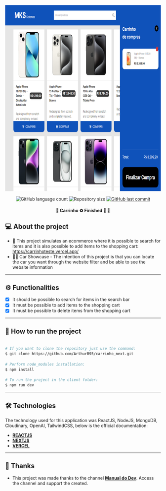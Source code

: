 <div align='center'>
<img src='.github/image.png' width='900' height='600' />
</div>

<p align="center">
  <img alt="GitHub language count" src="https://img.shields.io/github/languages/count/ArthurB95/carrinho_next?color=%2304D361">

  <img alt="Repository size" src="https://img.shields.io/github/repo-size/ArthurB95/carrinho_next">
  
  <a href="https://github.com/ArthurB95/carrinho_next/commits/master">
    <img alt="GitHub last commit" src="https://img.shields.io/github/last-commit/ArthurB95/carrinho_next">
  </a>
    
</p>

<h4 align="center"> 
	🚧  Carrinho  ♻️ Finished 🚀 🚧
</h4>

## 💻 About the project

- 🚀 This project simulates an ecommerce where it is possible to search for items and it is also possible to add items to the shopping cart: https://carrinhoteste.vercel.app/
- 👨‍💻 Car Showcase - The intention of this project is that you can locate the car you want through the website filter and be able to see the website information

---

## ⚙️ Functionalities

-   [x] It should be possible to search for items in the search bar
-   [x] It must be possible to add items to the shopping cart
-   [x] It must be possible to delete items from the shopping cart

---

## 🚀 How to run the project

```bash

# If you want to clone the repository just use the command:
$ git clone https://github.com/ArthurB95/carrinho_next.git

# Perform node_modules installation:
$ npm install

# To run the project in the client folder:
$ npm run dev

```

---

## 🛠 Technologies

The technology used for this application was ReactJS, NodeJS, MongoDB, Cloudinary, OpenAI, TailwindCSS, below is the official documentation:

-   **[REACTJS](https://react.dev/)**
-   **[NEXTJS](https://nextjs.org/)**
-   **[VERCEL](https://vercel.com/)**
---

## 💪 Thanks

-   This project was made thanks to the channel **[Manual do Dev](https://www.youtube.com/@ManualdoDev)**. Access the channel and support the created.
